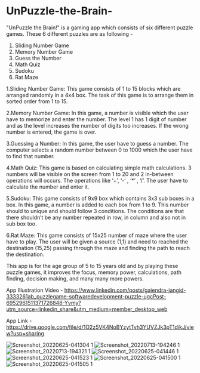 # UnPuzzle-the-Brain- 
"UnPuzzle the Brain!" is a gaming app which consists of six different puzzle games. These 6 different puzzles are as following -
1. Sliding Number Game
2. Memory Number Game
3. Guess the Number 
4. Math Quiz
5. Sudoku
6. Rat Maze

1.Sliding Number Game: This game consists of 1 to 15 blocks which are arranged randomly in a 4x4 box. The task of this game is to arrange them in sorted order from 1 to 15.

2.Memory Number Game: In this game, a number is visible which the user have to memorize and enter the number. The level 1 has 1 digit of number and as the level increases the number of digits too increases. If the wrong number is entered, the game is over.

3.Guessing a Number: In this game, the user have to guess a number. The computer selects a random number between 0 to 1000 which the user have to find that number.

4.Math Quiz: This game is based on calculating simple math calculations. 3 numbers will be visible on the screen from 1 to 20 and 2 in-between operations will occurs. The operations like ‘+’,  ‘-’ ,  ‘*’ ,  ‘/’. The user have to calculate the number and enter it.

5.Sudoku: This game consists of 9x9 box which contains 3x3 sub boxes in a box. In this game, a number is added to each box from 1 to 9. This number should to unique and should follow 3 conditions. The conditions are that there shouldn’t be any number repeated in row, in column and also not in sub box too.

6.Rat Maze: This game consists of 15x25 number of maze where the user have to play. The user will be given a source (1,1) and need to reached the destination (15,25) passing through the maze and finding the path to reach the destination.

This app is for the age group of 5 to 15 years old and by playing these puzzle games, it improves the focus, memory power, calculations, path finding, decision making, and many many more powers.

App Illustration Video - https://www.linkedin.com/posts/gajendra-jangid-3333261ab_puzzlegame-softwaredevelopment-puzzle-ugcPost-6952961511371726848-Yvmy?utm_source=linkedin_share&utm_medium=member_desktop_web

App Link - https://drive.google.com/file/d/1O2z5VK4NoBYzytTvh3YUVZJk3pT1dikJ/view?usp=sharing

![Screenshot_20220625-041304 1](https://user-images.githubusercontent.com/89866416/178969931-204407f8-6c07-4cdd-805b-5bd2a9b38460.jpg)
![Screenshot_20220713-194246 1](https://user-images.githubusercontent.com/89866416/178970607-71e4d9d1-fa62-42cc-b00c-42bd5899cb1a.jpg)
![Screenshot_20220713-194321 1](https://user-images.githubusercontent.com/89866416/178970750-bb5e58ab-5247-464a-8aae-a19c76fecc67.jpg)
![Screenshot_20220625-041446 1](https://user-images.githubusercontent.com/89866416/178970907-e84566e4-99d1-4286-a9bf-816ea328befa.jpg)
![Screenshot_20220625-041523 1](https://user-images.githubusercontent.com/89866416/178970952-2b2db1c4-8f8f-4508-90c9-78e17031ffa7.jpg)
![Screenshot_20220625-041500 1](https://user-images.githubusercontent.com/89866416/178970992-ddf9e9d5-5e88-4f46-895a-d088a03b182e.jpg)
![Screenshot_20220625-041505 1](https://user-images.githubusercontent.com/89866416/178971037-811eb23a-8932-42bc-9b43-5bbe03db6649.jpg)




